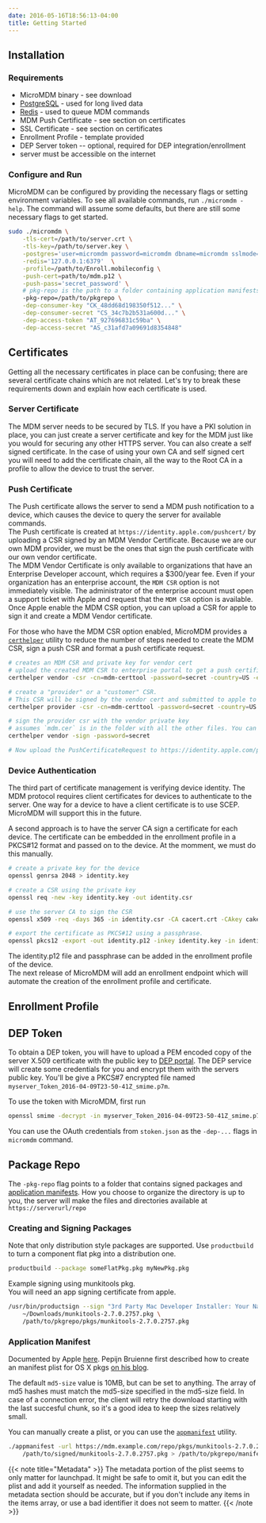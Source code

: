 ```yaml
---
date: 2016-05-16T18:56:13-04:00
title: Getting Started
---
```


## Installation
### Requirements
* MicroMDM binary - see download
* [PostgreSQL](http://www.postgresql.org/) - used for long lived data
* [Redis](http://redis.io/) - used to queue MDM commands
* MDM Push Certificate - see section on certificates
* SSL Certificate - see section on certificates
* Enrollment Profile - template provided
* DEP Server token -- optional, required for DEP integration/enrollment
* server must be accessible on the internet

### Configure and Run
MicroMDM can be configured by providing the necessary flags or setting environment variables.
To see all available commands, run `./micromdm -help`.
The command will assume some defaults, but there are still some necessary flags to get started.
```sh
sudo ./micromdm \
    -tls-cert=/path/to/server.crt \
    -tls-key=/path/to/server.key \
    -postgres='user=micromdm password=micromdm dbname=micromdm sslmode=disable' \
    -redis='127.0.0.1:6379'  \
    -profile=/path/to/Enroll.mobileconfig \
    -push-cert=path/to/mdm.p12 \
    -push-pass='secret_password' \
    # pkg-repo is the path to a folder containing application manifests and signed packages
    -pkg-repo=/path/to/pkgrepo \
    -dep-consumer-key "CK_48dd68d198350f512..." \
    -dep-consumer-secret "CS_34c7b2b531a600d..." \
    -dep-access-token "AT_927696831c59ba" \
    -dep-access-secret "AS_c31afd7a09691d8354848"
```


## Certificates
Getting all the necessary certificates in place can be confusing; there are several certificate chains which are not related. Let's try to break these requirements down and explain how each certificate is used.

### Server Certificate
The MDM server needs to be secured by TLS. If you have a PKI solution in place, you can just create a server certificate and key for the MDM just like you would for securing any other HTTPS server. 
You can also create a self signed certificate. In the case of using your own CA and self signed cert you will need to add the certificate chain, all the way to the Root CA in a profile to allow the device to trust the server.

### Push Certificate
The Push certificate allows the server to send a MDM push notification to a device, which causes the device to query the server for available commands.   
The Push certificate is created at `https://identity.apple.com/pushcert/` by uploading a CSR signed by an MDM Vendor Certificate. Because we are our own MDM provider, we must be the ones that sign the push certificate with our own vendor certificate.  
The MDM Vendor Certificate is only available to organizations that have an Enterprise Developer account, which requires a $300/year fee. Even if your organization has an enterprise account, the `MDM CSR` option is not immediately visible. The administrator of the enterprise account must open a support ticket with Apple and request that the `MDM CSR` option is available. Once Apple enable the MDM CSR option, you can upload a CSR for apple to sign it and create a MDM Vendor certificate.

For those who have the MDM CSR option enabled, MicroMDM provides a [`certhelper`](https://github.com/micromdm/tools/tree/master/certhelper) utility to reduce the number of steps needed to create the MDM CSR, sign a push CSR and format a push certificate request.
```bash
# creates an MDM CSR and private key for vendor cert
# upload the created MDM CSR to enterprise portal to get a push certificate
certhelper vendor -csr -cn=mdm-certtool -password=secret -country=US -email=foo@gmail.com

# create a "provider" or a "customer" CSR. 
# This CSR will be signed by the vendor cert and submitted to apple to get a push cert
certhelper provider -csr -cn=mdm-certtool -password=secret -country=US -email=foo@gmail.com

# sign the provider csr with the vendor private key
# assumes `mdm.cer` is in the folder with all the other files. You can specify each path separately as well.
certhelper vendor -sign -password=secret

# Now upload the PushCertificateRequest to https://identity.apple.com/pushcert
```

### Device Authentication
The third part of certificate management is verifying device identity. The MDM protocol requires client certificates for devices to authenticate to the server.
One way for a device to have a client certificate is to use SCEP. MicroMDM will support this in the future. 

A second approach is to have the server CA sign a certificate for each device. The certificate can be embedded in the enrollment profile in a PKCS#12 format and passed on to the device. At the momment, we must do this manually.
```bash
# create a private key for the device
openssl genrsa 2048 > identity.key

# create a CSR using the private key
openssl req -new -key identity.key -out identity.csr

# use the server CA to sign the CSR
openssl x509 -req -days 365 -in identity.csr -CA cacert.crt -CAkey cakey.key -CAcreateserial -out identity.crt

# export the certificate as PKCS#12 using a passphrase.
openssl pkcs12 -export -out identity.p12 -inkey identity.key -in identity.crt -certfile cacert.crt
```

The identity.p12 file and passphrase can be added in the enrollment profile of the device.  
The next release of MicroMDM will add an enrollment endpoint which will automate the creation of the enrollment profile and certificate.


## Enrollment Profile

## DEP Token

To obtain a DEP token, you will have to upload a PEM encoded copy of the server X.509 certificate with the public key to [DEP portal](https://deploy.apple.com). The DEP service will create some credentials for you and encrypt them with the servers public key. 
You'll be give a PKCS#7 encrypted file named `myserver_Token_2016-04-09T23-50-41Z_smime.p7m`.  

To use the token with MicroMDM, first run 
```sh
openssl smime -decrypt -in myserver_Token_2016-04-09T23-50-41Z_smime.p7m -inkey /path/to/server/privatekey.pem > stoken.json
```
You can use the OAuth credentials from `stoken.json` as the `-dep-...` flags in `micromdm` command.

## Package Repo
The `-pkg-repo` flag points to a folder that contains signed packages and [application manifests](http://help.apple.com/deployment/osx/#/ior5df10f73a).
How you choose to organize the directory is up to you, the server will make the files and directories available at `https://serverurl/repo`

### Creating and Signing Packages
Note that only distribution style packages are supported. 
Use `productbuild` to turn a component flat pkg into a distribution one.
```bash
productbuild --package someFlatPkg.pkg myNewPkg.pkg
```

Example signing using munkitools pkg.   
You will need an app signing certificate from apple.
```bash
/usr/bin/productsign --sign "3rd Party Mac Developer Installer: Your Name (ID)" \
    ~/Downloads/munkitools-2.7.0.2757.pkg \
    /path/to/pkgrepo/pkgs/munkitools-2.7.0.2757.pkg
```

### Application Manifest
Documented by Apple [here](http://help.apple.com/deployment/osx/#/ior5df10f73a).
Pepijn Bruienne first described how to create an manifest plist for OS X pkgs [on his blog](http://enterprisemac.bruienne.com/2015/11/17/installing-os-x-pkgs-using-an-mdm-service/).

The default `md5-size` value is 10MB, but can be set to anything. The array of md5 hashes must match the md5-size specified in the md5-size field.
In case of a connection error, the client will retry the download starting with the last succesful chunk, so it's a good idea to keep the sizes relatively small.

You can manually create a plist, or you can use the [`appmanifest`](https://github.com/micromdm/tools/releases/tag/v1) utility.
```bash
./appmanifest -url https://mdm.example.com/repo/pkgs/munkitools-2.7.0.2757.plist \
	/path/to/signed/munkitools-2.7.0.2757.pkg > /path/to/pkgrepo/manifests/munkitools-2.7.0.2757.plist
```
{{< note title="Metadata" >}}
The metadata portion of the plist seems to only matter for launchpad. It might be safe to omit it, but you can edit the plist and add it yourself as needed.
The information supplied in the metadata section should be accurate, but if you don't include any items in the items array, or use a bad identifier it does not seem to matter.
{{< /note >}}






